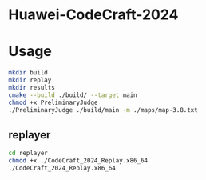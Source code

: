 # Huawei-CodeCraft-2024

# Usage

```bash
mkdir build
mkdir replay
mkdir results
cmake --build ./build/ --target main
chmod +x PreliminaryJudge
./PreliminaryJudge ./build/main -m ./maps/map-3.8.txt
```


## replayer

```bash
cd replayer
chmod +x ./CodeCraft_2024_Replay.x86_64
./CodeCraft_2024_Replay.x86_64
```

<!-- 问题：前5帧在15ms左右，需要分析原因 -->